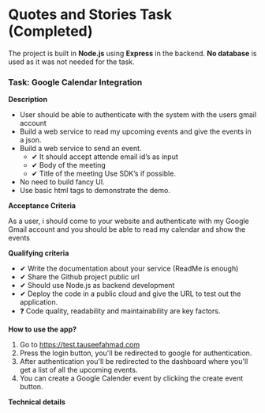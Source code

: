 # Quotes and Stories Task (Completed)

The project is built in **Node.js** using **Express** in the backend.
**No database** is used as it was not needed for the task.

### **Task: Google Calendar Integration** 

**Description**
- User should be able to authenticate with the system with the users gmail account
- Build a web service to read my upcoming events and give the events in a json.
- Build a web service to send an event.  
  * ✔ It should accept attende email id’s as input
  * ✔ Body of the meeting
  * ✔ Title of the meeting
Use SDK’s if possible.
- No need to build fancy UI. 
- Use basic html tags to demonstrate the demo.

**Acceptance Criteria**

As a user, i should come to your website and authenticate with my Google Gmail account and you should be able to read my calendar and show the events 


**Qualifying criteria** 
- ✔ Write the documentation about your service (ReadMe is enough)
- ✔ Share the Github project public url
- ✔ Should use Node.js as backend development
- ✔ Deploy the code in a public cloud and give the URL to test out the application.
- ❓ Code quality, readability and maintainability are key factors.

**How to use the app?**

1. Go to https://test.tauseefahmad.com
2. Press the login button, you'll be redirected to google for authentication.
3. After authentication you'll be redirected to the dashboard where you'll get a list of all the upcoming events.
4. You can create a Google Calender event by clicking the create event button.

**Technical details**